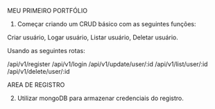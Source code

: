 MEU PRIMEIRO PORTFÓLIO

1. Começar criando um CRUD básico com as seguintes funções:

Criar usuário,
Logar usuário,
Listar usuário,
Deletar usuário.

Usando as seguintes rotas:

/api/v1/register
/api/v1/login
/api/v1/update/user/:id
/api/v1/list/user/:id
/api/v1/delete/user/:id

AREA DE REGISTRO

2. Utilizar mongoDB para armazenar credenciais do registro.
